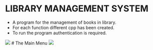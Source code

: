 # LIBRARY MANAGEMENT SYSTEM
* A program for the management of books in library. 
* For each function different cpp has been created.
* To run the program authentication is required.
<img src="screenshot/authe">
# The Main Menu
<img src="screenshot/Screenshot(2)">

